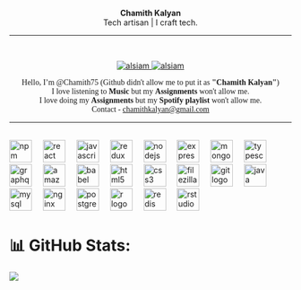 
<!----------------------- MAIN -------------------------->
<p align="center" width="20">

</p>

<p align="center">
    <b>Chamith Kalyan</b>
    <br>
    Tech artisan | I craft tech.
</p>


<hr>
<br>


<!------------------------- Socials ----------------------->

<p align="center">
<!--  <a href="https://thepropotato.github.io/portfolio" target="_blank">
  <img src="https://img.shields.io/badge/Portfolio-7F3FBF?style=for-the-badge&logo=github" alt="Portfolio" />
 </a> -->
 <a href="https://www.linkedin.com/in/chamithkalyan/" target="_blank">
  <img src="https://img.shields.io/badge/LinkedIn-7F3FBF?style=for-the-badge&logo=linkedin&logoColor=white" alt="alsiam"/>
 </a>
<!--  <a href="https://medium.com/@mosagadu" target="blank">
  <img src="https://img.shields.io/badge/Medium-7F3FBF?style=for-the-badge&logo=medium&logoColor=white" alt="Medium" />
 </a> -->
 <a href="https://www.instagram.com/chamithkalyan/" target="_blank">
  <img src="https://img.shields.io/badge/Instagram-7F3FBF?style=for-the-badge&logo=instagram&logoColor=white" alt="alsiam" />
 </a>
</p>

<p style="width=100%; font-family:titillium web" align="center">
Hello, I’m @Chamith75 (Github didn't allow me to put it as <b>"Chamith Kalyan"</b>)<br>
I love listening to <b>Music</b> but my <b>Assignments</b> won't allow me.<br>
I love doing my <b>Assignments</b> but my <b>Spotify playlist</b> won't allow me.<br>
Contact - <a href=mailto:chamithkalyan@gmail.com<>chamithkalyan@gmail.com</a><br>
</p>

<hr>
<br>

<div align="left">
  <img src="https://cdn.jsdelivr.net/gh/devicons/devicon/icons/npm/npm-original-wordmark.svg" height="40" alt="npm logo"  />
  <img width="12" />
  <img src="https://cdn.jsdelivr.net/gh/devicons/devicon/icons/react/react-original.svg" height="40" alt="react logo"  />
  <img width="12" />
  <img src="https://cdn.jsdelivr.net/gh/devicons/devicon/icons/javascript/javascript-original.svg" height="40" alt="javascript logo"  />
  <img width="12" />
  <img src="https://cdn.jsdelivr.net/gh/devicons/devicon/icons/redux/redux-original.svg" height="40" alt="redux logo"  />
  <img width="12" />
  <img src="https://cdn.jsdelivr.net/gh/devicons/devicon/icons/nodejs/nodejs-original.svg" height="40" alt="nodejs logo"  />
  <img width="12" />
  <img src="https://cdn.jsdelivr.net/gh/devicons/devicon/icons/express/express-original.svg" height="40" alt="express logo"  />
  <img width="12" />
  <img src="https://cdn.jsdelivr.net/gh/devicons/devicon/icons/mongodb/mongodb-original.svg" height="40" alt="mongodb logo"  />
  <img width="12" />
  <img src="https://cdn.jsdelivr.net/gh/devicons/devicon/icons/typescript/typescript-original.svg" height="40" alt="typescript logo"  />
  <img width="12" />
  <img src="https://cdn.jsdelivr.net/gh/devicons/devicon/icons/graphql/graphql-plain.svg" height="40" alt="graphql logo"  />
  <img width="12" />
  <img src="https://cdn.jsdelivr.net/gh/devicons/devicon/icons/amazonwebservices/amazonwebservices-line-wordmark.svg" height="40" alt="amazonwebservices logo"  />
  <img width="12" />
  <img src="https://cdn.jsdelivr.net/gh/devicons/devicon/icons/babel/babel-original.svg" height="40" alt="babel logo"  />
  <img width="12" />
  <img src="https://cdn.jsdelivr.net/gh/devicons/devicon/icons/html5/html5-original.svg" height="40" alt="html5 logo"  />
  <img width="12" />
  <img src="https://cdn.jsdelivr.net/gh/devicons/devicon/icons/css3/css3-original.svg" height="40" alt="css3 logo"  />
  <img width="12" />
  <img src="https://cdn.jsdelivr.net/gh/devicons/devicon/icons/filezilla/filezilla-plain.svg" height="40" alt="filezilla logo"  />
  <img width="12" />
  <img src="https://cdn.jsdelivr.net/gh/devicons/devicon/icons/git/git-original.svg" height="40" alt="git logo"  />
  <img width="12" />
  <img src="https://cdn.jsdelivr.net/gh/devicons/devicon/icons/java/java-original.svg" height="40" alt="java logo"  />
  <img width="12" />
  <img src="https://cdn.jsdelivr.net/gh/devicons/devicon/icons/mysql/mysql-original.svg" height="40" alt="mysql logo"  />
  <img width="12" />
  <img src="https://cdn.jsdelivr.net/gh/devicons/devicon/icons/nginx/nginx-original.svg" height="40" alt="nginx logo"  />
  <img width="12" />
  <img src="https://cdn.jsdelivr.net/gh/devicons/devicon/icons/postgresql/postgresql-original.svg" height="40" alt="postgresql logo"  />
  <img width="12" />
  <img src="https://cdn.jsdelivr.net/gh/devicons/devicon/icons/r/r-original.svg" height="40" alt="r logo"  />
  <img width="12" />
  <img src="https://cdn.jsdelivr.net/gh/devicons/devicon/icons/redis/redis-original.svg" height="40" alt="redis logo"  />
  <img width="12" />
  <img src="https://cdn.jsdelivr.net/gh/devicons/devicon/icons/rstudio/rstudio-original.svg" height="40" alt="rstudio logo"  />
</div>

###

# 📊 GitHub Stats:


![](https://github-readme-stats.vercel.app/api/top-langs/?username=Chamith75&theme=react&hide_border=false&include_all_commits=true&count_private=true&layout=compact)





<!-- Proudly created with GPRM ( https://gprm.itsvg.in ) -->

